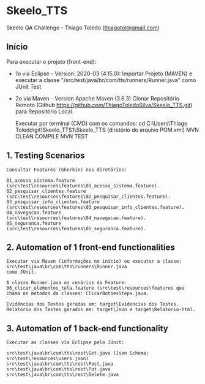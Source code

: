 # Skeelo_TTS
Skeelo QA Challenge - Thiago Toledo (thiagotol@gmail.com)

## Início

Para executar o projeto (front-end):

- 1o via Eclipse - Version: 2020-03 (4.15.0):
	Importar Projeto (MAVEN) e executar a classe "/src/test/java/br/com/tts/runners/Runner.java" como JUnit Test

- 2o via Maven - Version Apache Maven (3.6.3)
	Clonar Repositório Remoto (Github https://github.com/ThiagoToledoSilva/Skeelo_TTS.git) para Repositório Local.

	Executar por terminal (CMD) com os comandos:
	cd C:\Users\Thiago Toledo\git\Skeelo_TTS1\Skeelo_TTS (diretório do arquivo POM.xml)
	MVN CLEAN COMPILE
	MVN TEST

## 1. Testing Scenarios

	Consultar Features (Gherkin) nos diretórios:

	01_acesso_sistema.feature (src\test\resources\features\01_acesso_sistema.feature).
	02_pesquisar_clientes.feature (src\test\resources\features\02_pesquisar_clientes.feature).
	03_pesquisar_info_clientes.feature (src\test\resources\features\03_pesquisar_info_clientes.feature).
	04_navegacao.feature (src\test\resources\features\04_navegacao.feature).
	05_seguranca.feature (src\test\resources\features\05_seguranca.feature).

## 2. Automation of 1 front-end functionalities

	Executar via Maven (informações no início) ou executar a classe: src\test\java\br\com\tts\runners\Runner.java
	como JUnit.

	A classe Runner.java os cenários da Feature: 06_clicar_elementos_tela.feature (src\test\resources\features que 
	chama os métodos da classes: ClicarBotoesSteps.java.

	Evidências dos Testes geradas em: target\Evidencias dos Testes.
	Relatório dos Testes gerados em: target\Json e target\Relatorio-html.
		
## 3. Automation of 1 back-end functionality

	Executar as classes via Eclipse pelo JUnit:

	src\test\java\br\com\tts\rest\Get.java (Json Schema: src\test\resources\users.json)
	src\test\java\br\com\tts\rest\Post.java
	src\test\java\br\com\tts\rest\Put.java
	src\test\java\br\com\tts\rest\Delete.java
